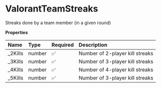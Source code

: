 # ValorantTeamStreaks

Streaks done by a team member (in a given round)

**Properties**

| Name     | Type   | Required | Description                     |
| :------- | :----- | :------- | :------------------------------ |
| \_2Kills | number | ✅       | Number of 2-player kill streaks |
| \_3Kills | number | ✅       | Number of 3-player kill streaks |
| \_4Kills | number | ✅       | Number of 4-player kill streaks |
| \_5Kills | number | ✅       | Number of 3-player kill streaks |
